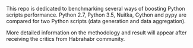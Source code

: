 This repo is dedicated to benchmarking several ways of boosting Python scripts performance.
Python 2.7, Python 3.5, Nuitka, Cython and pypy are compared for two Python scripts (data generation and data aggregation).

More detailed information on the methodology and result will appear after receiving the critics from Habrahabr community.